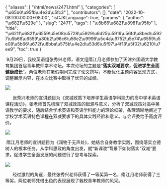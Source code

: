 {
    "aliases": [
        "/html/news/2471.html"
    ],
    "categories": [
        "\u65b0\u95fb\u4e2d\u5fc3"
    ],
    "contributors": [],
    "date": "2022-10-08T00:00:00+08:00",
    "isCJKLanguage": true,
    "params": {
        "author": "\u6821\u529e"
    },
    "slug": "2471",
    "tags": [
        "\u5b66\u6821\u8981\u95fb"
    ],
    "title": "\u6211\u6821\u6559\u5e08\u5728\u5929\u6d25\u5916\u56fd\u8bed\u5927\u5b66\u6559\u80b2\u96c6\u56e2\u9996\u5c4a\u9752\u5e74\u6559\u5e08\u5b66\u672f\u8bba\u575b\u4e2d\u53d6\u5f97\u4f18\u5f02\u6210\u7ee9",
    "toc": true
}

 9月29日，我校英语组张秀兴老师，语文组隋江月老师参加了天津外国语大学教育集团首届青年教师学术论坛。本次论坛的主题是“**落实双减要求，促进学生全面健康成长**”。两位老师在暑假期间完成了论文撰写，不断优化主题内容呈现方式，调整展示内容，在本次比赛中取得了优异的成绩。




![](https://cdn.tfls.online/mirror/full/9f4158217831694cc19ea4be60288ab6a0ab3336.jpg)  






      张秀兴老师的宣讲题目为《双减政策下培养学生英语学科能力的高中学术英语课程活动》。张老师首先梳理了双减政策的起源与意义，分析了双减政策对高中英语教学的要求，随后结合学术英语和英语学科能力的理论框架，条理清晰地阐述了学校学术英语特色课程在双减要求下的具体实践经验和意义。与会评委给予高度评价。




![](https://cdn.tfls.online/mirror/full/ae42469d259283c026b248f7d0bc0ed88fd02072.jpg)  






 




 隋江月老师的宣讲题目为《润物于无声处》，她结合自身教学实践，围绕落实立德树人的根本任务，从学科思政的角度出发，就“新课改”背景下如何落实“双减”要求，促进学生全面发展的问题进行了思考与探索。




![](https://cdn.tfls.online/mirror/full/c93da2a83edff115958c1f034f45f1dad080feed.jpg)  






      经过激烈的角逐，最终张秀兴老师获得了一等奖第一名，隋江月老师获得了三等奖。两位老师凭借出色的表现展现了我校青年教师的风采。




  



